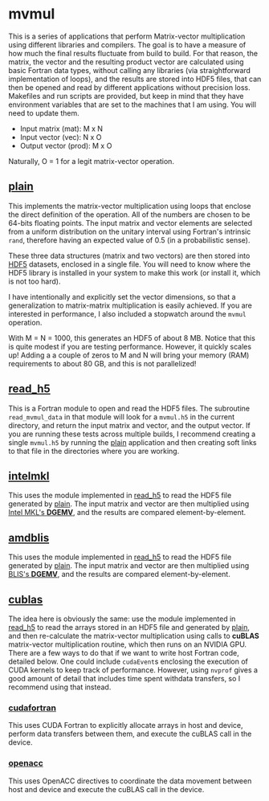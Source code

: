 # mvmul

This is a series of applications that perform Matrix-vector multiplication using different libraries and compilers. The goal is to have a measure of how much the final results fluctuate from build to build. For that reason, the matrix, the vector and the resulting product vector are calculated using basic Fortran data types, without calling any libraries (via straightforward implementation of loops), and the results are stored into HDF5 files, that can then be opened and read by different applications without precision loss. Makefiles and run scripts are provided, but keep in mind that they have environment variables that are set to the machines that I am using. You will need to update them.

- Input matrix (mat): M x N
- Input vector (vec): N x O
- Output vector (prod): M x O

Naturally, O = 1 for a legit matrix-vector operation.

## [plain](./plain)
This implements the matrix-vector multiplication using loops that enclose the direct definition of the operation. All of the numbers are chosen to be 64-bits floating points. The input matrix and vector elements are selected from a uniform distribution on the unitary interval using Fortran's intrinsic ```rand```, therefore having an expected value of 0.5 (in a probabilistic sense).

These three data structures (matrix and two vectors) are then stored into [HDF5](https://www.hdfgroup.org/solutions/hdf5/) datasets, enclosed in a single file. You will need to know where the HDF5 library is installed in your system to make this work (or install it, which is not too hard). 

I have intentionally and explicitly set the vector dimensions, so that a generalization to matrix-matrix multiplication is easily achieved. If you are interested in performance, I also included a stopwatch around the ```mvmul``` operation. 

With M = N = 1000, this generates an HDF5 of about 8 MB. Notice that this is quite modest if you are testing performance. However, it quickly scales up! Adding a a couple of zeros to M and N will bring your memory (RAM) requirements to about 80 GB, and this is not parallelized!



## [read_h5](./read_h5)
This is a Fortran module to open and read the HDF5 files. The subroutine ```read_mvmul_data``` in that module will look for a ```mvmul.h5``` in the current directory, and return the input matrix and vector, and the output vector. If you are running these tests across multiple builds, I recommend creating a single ```mvmul.h5``` by running the [plain](./plain) application and then creating soft links to that file in the directories where you are working.


## [intelmkl](./intelmkl)
This uses the module implemented in [read_h5](./read_h5) to read the HDF5 file generated by [plain](./plain). The input matrix and vector are then multiplied using [Intel MKL's **DGEMV**](https://www.intel.com/content/www/us/en/develop/documentation/onemkl-developer-reference-fortran/top/blas-and-sparse-blas-routines/blas-routines/blas-level-2-routines/gemv.html), and the results are compared element-by-element.


## [amdblis](./amdblis)
This uses the module implemented in [read_h5](./read_h5) to read the HDF5 file generated by [plain](./plain). The input matrix and vector are then multiplied using [BLIS's **DGEMV**](https://github.com/flame/blis), and the results are compared element-by-element.


## [cublas](./cublas)
The idea here is obviously the same: use the module implemented in [read_h5](./read_h5) to read the arrays stored in an HDF5 file and generated by [plain](./plain), and then re-calculate the matrix-vector multiplication using calls to **cuBLAS** matrix-vector multiplication routine, which then runs on an NVIDIA GPU. There are a few ways to do that if we want to write host Fortran code, detailed below. One could include ```cudaEvent```s enclosing the execution of CUDA kernels to keep track of performance. However, using ```nvprof``` gives a good amount of detail that includes time spent withdata transfers, so I recommend using that instead.

### [cudafortran](./cublas/cudafortran)
This uses CUDA Fortran to explicitly allocate arrays in host and device, perform data transfers between them, and execute the cuBLAS call in the device. 

### [openacc](./cublas/openacc)
This uses OpenACC directives to coordinate the data movement between host and device and execute the cuBLAS call in the device.
